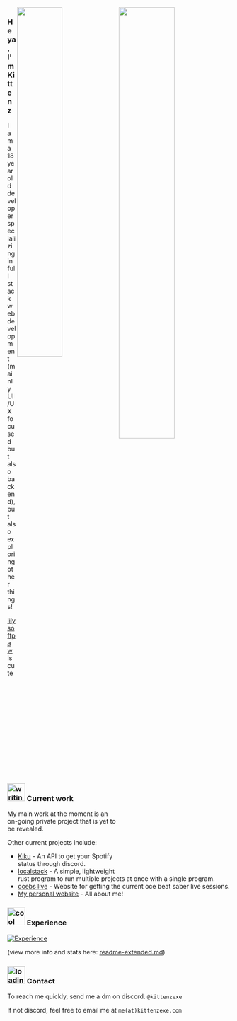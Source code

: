 <img align="right" src="https://github.com/KittenzExe/KittenzExe/assets/67358250/7e6007b0-3ffa-45e1-900f-246d7a79a29e" width="50%" height="50%" />

<img align="right" src="https://github.com/KittenzExe/KittenzExe/assets/67358250/5c56cafe-09fa-4881-94d5-978b48ed3240" width="45%" height="45%" />

### Heya, I'm Kittenz

I am a 18 year old developer specializing in full stack web development (mainly UI/UX focused but also backend), but also exploring other things!

[lilysoftpaw](https://github.com/lilysoftpaw) is cute

<h3><img src="https://github.com/KittenzExe/KittenzExe/assets/67358250/2f90a34c-cebd-481e-9af2-69a890abd685" alt="writing" height="40px"> Current work</h3>

My main work at the moment is an on-going private project that is yet to be revealed.

Other current projects include:
- [Kiku](https://github.com/kittenzexe/kiku) - An API to get your Spotify status through discord.
- [localstack](https://github.com/kittenzexe/localstack) - A simple, lightweight rust program to run multiple projects at once with a single program.
- [ocebs live](https://github.com/kittenzexe/ocebs-live) - Website for getting the current oce beat saber live sessions.
- [My personal website](https://kittenzexe.com) - All about me!

<h3><img src="https://github.com/KittenzExe/KittenzExe/assets/67358250/9b19271d-9233-41ec-ad97-a39981ea8aea" alt="cool" height="40px"> Experience</h3>
  
[![Experience](https://skillicons.dev/icons?i=arduino,cs,cloudflare,css,docker,express,firebase,gcp,git,html,js,lua,md,mysql,nodejs,py,pytorch,rust,svelte,tailwind,ts,vscode)](https://skillicons.dev)

(view more info and stats here: [readme-extended.md](https://github.com/KittenzExe/KittenzExe/blob/main/readme-extended.md#list-of-all-resources-and-languages-i-use-and-know))

<h3><img src="https://github.com/KittenzExe/KittenzExe/assets/67358250/87fc1f29-814d-4bf6-9bda-cfbf39e53e1c" alt="loading" height="40px"> Contact</h3>

To reach me quickly, send me a dm on discord. `@kittenzexe`

If not discord, feel free to email me at `me(at)kittenzexe.com`
